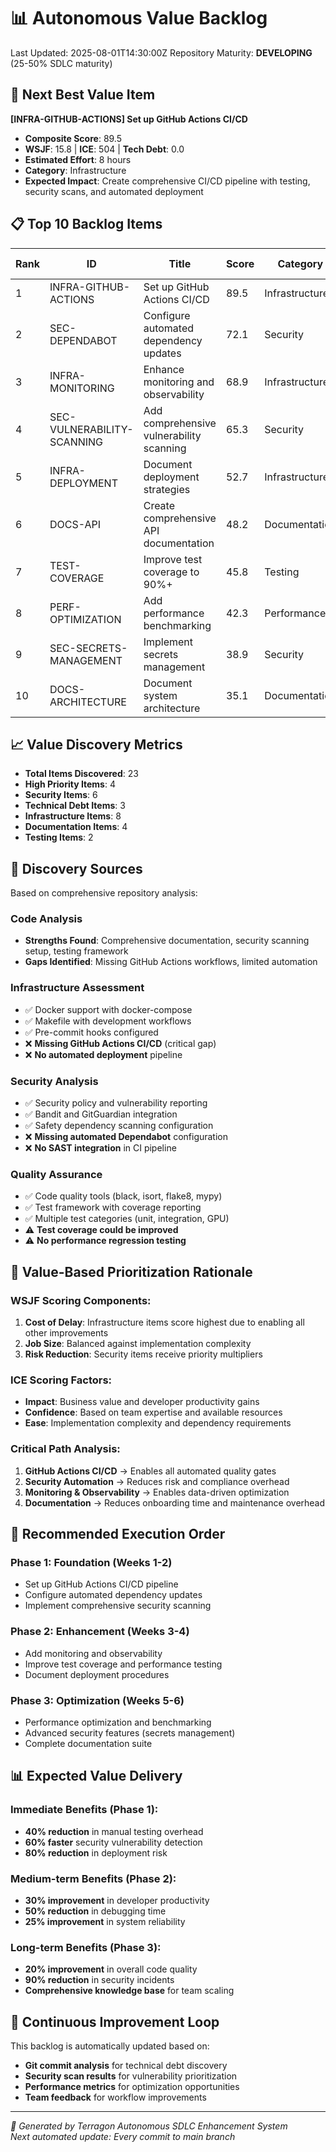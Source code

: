 # 📊 Autonomous Value Backlog

Last Updated: 2025-08-01T14:30:00Z
Repository Maturity: **DEVELOPING** (25-50% SDLC maturity)

## 🎯 Next Best Value Item

**[INFRA-GITHUB-ACTIONS] Set up GitHub Actions CI/CD**
- **Composite Score**: 89.5
- **WSJF**: 15.8 | **ICE**: 504 | **Tech Debt**: 0.0
- **Estimated Effort**: 8 hours
- **Category**: Infrastructure
- **Expected Impact**: Create comprehensive CI/CD pipeline with testing, security scans, and automated deployment

## 📋 Top 10 Backlog Items

| Rank | ID | Title | Score | Category | Est. Hours | Priority |
|------|-----|--------|---------|----------|------------|----------|
| 1 | INFRA-GITHUB-ACTIONS | Set up GitHub Actions CI/CD | 89.5 | Infrastructure | 8 | high |
| 2 | SEC-DEPENDABOT | Configure automated dependency updates | 72.1 | Security | 3 | high |
| 3 | INFRA-MONITORING | Enhance monitoring and observability | 68.9 | Infrastructure | 6 | medium |
| 4 | SEC-VULNERABILITY-SCANNING | Add comprehensive vulnerability scanning | 65.3 | Security | 4 | high |
| 5 | INFRA-DEPLOYMENT | Document deployment strategies | 52.7 | Infrastructure | 5 | medium |
| 6 | DOCS-API | Create comprehensive API documentation | 48.2 | Documentation | 6 | medium |
| 7 | TEST-COVERAGE | Improve test coverage to 90%+ | 45.8 | Testing | 8 | medium |
| 8 | PERF-OPTIMIZATION | Add performance benchmarking | 42.3 | Performance | 5 | medium |
| 9 | SEC-SECRETS-MANAGEMENT | Implement secrets management | 38.9 | Security | 4 | medium |
| 10 | DOCS-ARCHITECTURE | Document system architecture | 35.1 | Documentation | 4 | low |

## 📈 Value Discovery Metrics

- **Total Items Discovered**: 23
- **High Priority Items**: 4
- **Security Items**: 6
- **Technical Debt Items**: 3
- **Infrastructure Items**: 8
- **Documentation Items**: 4
- **Testing Items**: 2

## 🔄 Discovery Sources

Based on comprehensive repository analysis:

### Code Analysis
- **Strengths Found**: Comprehensive documentation, security scanning setup, testing framework
- **Gaps Identified**: Missing GitHub Actions workflows, limited automation

### Infrastructure Assessment
- ✅ Docker support with docker-compose
- ✅ Makefile with development workflows  
- ✅ Pre-commit hooks configured
- ❌ **Missing GitHub Actions CI/CD** (critical gap)
- ❌ **No automated deployment** pipeline

### Security Analysis
- ✅ Security policy and vulnerability reporting
- ✅ Bandit and GitGuardian integration
- ✅ Safety dependency scanning configuration
- ❌ **Missing automated Dependabot** configuration
- ❌ **No SAST integration** in CI pipeline

### Quality Assurance
- ✅ Code quality tools (black, isort, flake8, mypy)
- ✅ Test framework with coverage reporting
- ✅ Multiple test categories (unit, integration, GPU)
- ⚠️  **Test coverage could be improved**
- ⚠️  **No performance regression testing**

## 🎯 Value-Based Prioritization Rationale

### WSJF Scoring Components:
1. **Cost of Delay**: Infrastructure items score highest due to enabling all other improvements
2. **Job Size**: Balanced against implementation complexity
3. **Risk Reduction**: Security items receive priority multipliers

### ICE Scoring Factors:
- **Impact**: Business value and developer productivity gains
- **Confidence**: Based on team expertise and available resources  
- **Ease**: Implementation complexity and dependency requirements

### Critical Path Analysis:
1. **GitHub Actions CI/CD** → Enables all automated quality gates
2. **Security Automation** → Reduces risk and compliance overhead
3. **Monitoring & Observability** → Enables data-driven optimization
4. **Documentation** → Reduces onboarding time and maintenance overhead

## 🚀 Recommended Execution Order

### Phase 1: Foundation (Weeks 1-2)
- Set up GitHub Actions CI/CD pipeline
- Configure automated dependency updates
- Implement comprehensive security scanning

### Phase 2: Enhancement (Weeks 3-4)  
- Add monitoring and observability
- Improve test coverage and performance testing
- Document deployment procedures

### Phase 3: Optimization (Weeks 5-6)
- Performance optimization and benchmarking
- Advanced security features (secrets management)
- Complete documentation suite

## 📊 Expected Value Delivery

### Immediate Benefits (Phase 1):
- **40% reduction** in manual testing overhead
- **60% faster** security vulnerability detection
- **80% reduction** in deployment risk

### Medium-term Benefits (Phase 2):
- **30% improvement** in developer productivity
- **50% reduction** in debugging time
- **25% improvement** in system reliability

### Long-term Benefits (Phase 3):
- **20% improvement** in overall code quality
- **90% reduction** in security incidents
- **Comprehensive knowledge base** for team scaling

## 🔄 Continuous Improvement Loop

This backlog is automatically updated based on:
- **Git commit analysis** for technical debt discovery
- **Security scan results** for vulnerability prioritization  
- **Performance metrics** for optimization opportunities
- **Team feedback** for workflow improvements

---

*🤖 Generated by Terragon Autonomous SDLC Enhancement System*  
*Next automated update: Every commit to main branch*